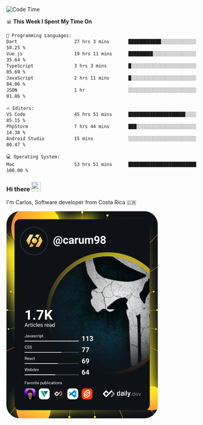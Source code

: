 
<!--START_SECTION:waka-->
![Code Time](http://img.shields.io/badge/Code%20Time-9%2C751%20hrs%2046%20mins-blue)

📊 **This Week I Spent My Time On** 

```text
💬 Programming Languages: 
Dart                     27 hrs 3 mins       ████████████░░░░░░░░░░░░░   50.25 % 
Vue.js                   19 hrs 11 mins      █████████░░░░░░░░░░░░░░░░   35.64 % 
TypeScript               3 hrs 3 mins        █░░░░░░░░░░░░░░░░░░░░░░░░   05.69 % 
JavaScript               2 hrs 11 mins       █░░░░░░░░░░░░░░░░░░░░░░░░   04.06 % 
JSON                     1 hr                ░░░░░░░░░░░░░░░░░░░░░░░░░   01.86 % 

🔥 Editors: 
VS Code                  45 hrs 51 mins      █████████████████████░░░░   85.15 % 
PhpStorm                 7 hrs 44 mins       ███░░░░░░░░░░░░░░░░░░░░░░   14.38 % 
Android Studio           15 mins             ░░░░░░░░░░░░░░░░░░░░░░░░░   00.47 % 

💻 Operating System: 
Mac                      53 hrs 51 mins      █████████████████████████   100.00 % 

```


<!--END_SECTION:waka-->

### Hi there <img src="https://media.giphy.com/media/hvRJCLFzcasrR4ia7z/giphy.gif" width="25px" height="25px">

I'm Carlos, Software developer from Costa Rica 🇨🇷

<a href="https://app.daily.dev/carum98"><img src="https://github.com/carum98/carum98/blob/main/devcard.svg" width="400" alt="Carlos Umaña Acevedo's Dev Card"/></a>
